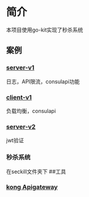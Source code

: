 # 简介
本项目使用go-kit实现了秒杀系统
## 案例
### [server-v1](https://github.com/zpskt/go-kit/tree/main/go-kit-service/consul-server-v1) 
日志，API限流，consulapi功能
### [client-v1](https://github.com/zpskt/go-kit/tree/main/go-kit-service/consul-client-v1)
负载均衡，consulapi
### [server-v2](https://github.com/zpskt/go-kit/tree/main/go-kit-service/consul-server-v2)
jwt验证
### 秒杀系统 
在seckill文件夹下
##工具
### [kong Apigateway](https://github.com/zpskt/go-kit/tree/main/tools/apigateway)



